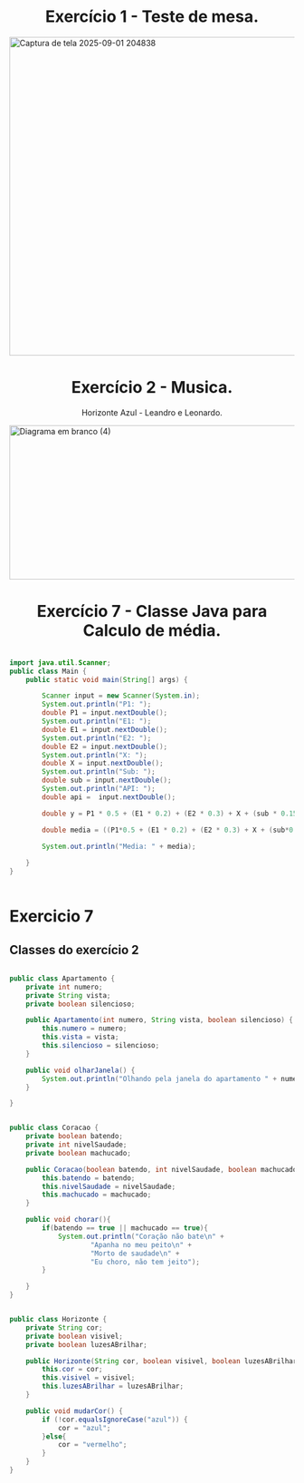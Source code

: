<h1 align="center">
  Exercício 1 - Teste de mesa.
</h1>
<img width="1219" height="562" alt="Captura de tela 2025-09-01 204838" src="https://github.com/user-attachments/assets/f9b7ff1f-7fb0-4aa6-b9d8-d797cc42a40a" />
<h1 align="center">
  Exercício 2 - Musica.
</h1>
<p align="center">
  Horizonte Azul - Leandro e Leonardo.
</p>
<img width="1200" height="272" alt="Diagrama em branco (4)" src="https://github.com/user-attachments/assets/57d7b564-9a7f-4a3c-a1ec-63264b1a4c14" />
<h1 align="center">
  Exercício 7 - Classe Java para Calculo de média.
</h1>


```java

import java.util.Scanner;
public class Main {
    public static void main(String[] args) {

        Scanner input = new Scanner(System.in);
        System.out.println("P1: ");
        double P1 = input.nextDouble();
        System.out.println("E1: ");
        double E1 = input.nextDouble();
        System.out.println("E2: ");
        double E2 = input.nextDouble();
        System.out.println("X: ");
        double X = input.nextDouble();
        System.out.println("Sub: ");
        double sub = input.nextDouble();
        System.out.println("API: ");
        double api =  input.nextDouble();

        double y = P1 * 0.5 + (E1 * 0.2) + (E2 * 0.3) + X + (sub * 0.15) - 5.9;

        double media = ((P1*0.5 + (E1 * 0.2) + (E2 * 0.3) + X + (sub*0.15)) * 0.5)+ Math.max(y,0) / y * (api * 0.5);

        System.out.println("Media: " + media);
        
    }
}
    
```


<h1>
  Exercicio 7
</h1>
<h2>
  Classes do exercício 2
</h2>

```java

public class Apartamento {
    private int numero;
    private String vista;
    private boolean silencioso;

    public Apartamento(int numero, String vista, boolean silencioso) {
        this.numero = numero;
        this.vista = vista;
        this.silencioso = silencioso;
    }

    public void olharJanela() {
        System.out.println("Olhando pela janela do apartamento " + numero + ", vejo: " + vista);
    }

}
```

```java

public class Coracao {
    private boolean batendo;
    private int nivelSaudade;
    private boolean machucado;

    public Coracao(boolean batendo, int nivelSaudade, boolean machucado) {
        this.batendo = batendo;
        this.nivelSaudade = nivelSaudade;
        this.machucado = machucado;
    }

    public void chorar(){
        if(batendo == true || machucado == true){
            System.out.println("Coração não bate\n" +
                    "Apanha no meu peito\n" +
                    "Morto de saudade\n" +
                    "Eu choro, não tem jeito");
        }

    }
}


```

```java

public class Horizonte {
    private String cor;
    private boolean visivel;
    private boolean luzesABrilhar;

    public Horizonte(String cor, boolean visivel, boolean luzesABrilhar) {
        this.cor = cor;
        this.visivel = visivel;
        this.luzesABrilhar = luzesABrilhar;
    }

    public void mudarCor() {
        if (!cor.equalsIgnoreCase("azul")) {
            cor = "azul";
        }else{
            cor = "vermelho";
        }
    }
}

```
